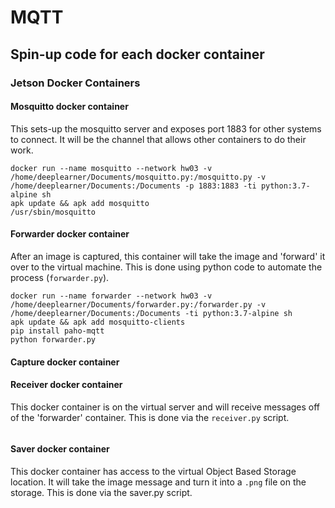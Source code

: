 # MQTT

## Spin-up code for each docker container
### Jetson Docker Containers
#### Mosquitto docker container

This sets-up the mosquitto server and exposes port 1883 for other systems to connect. It will be the channel that allows other containers to do their work.
```
docker run --name mosquitto --network hw03 -v /home/deeplearner/Documents/mosquitto.py:/mosquitto.py -v /home/deeplearner/Documents:/Documents -p 1883:1883 -ti python:3.7-alpine sh 
apk update && apk add mosquitto
/usr/sbin/mosquitto
```

#### Forwarder docker container

After an image is captured, this container will take the image and 'forward' it over to the virtual machine. This is done using python code to automate the process (`forwarder.py`).
```
docker run --name forwarder --network hw03 -v /home/deeplearner/Documents/forwarder.py:/forwarder.py -v /home/deeplearner/Documents:/Documents -ti python:3.7-alpine sh 
apk update && apk add mosquitto-clients
pip install paho-mqtt
python forwarder.py
```

#### Capture docker container

#### Receiver docker container
This docker container is on the virtual server and will receive messages off of the 'forwarder' container. This is done via the `receiver.py` script.

```

```
#### Saver docker container
This docker container has access to the virtual Object Based Storage location. It will take the image message and turn it into a `.png` file on the storage. This is done via the saver.py script.
```

```
